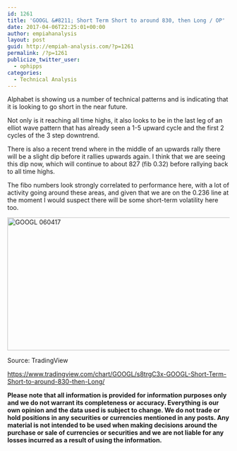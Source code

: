 ```yaml
---
id: 1261
title: 'GOOGL &#8211; Short Term Short to around 830, then Long / OP'
date: 2017-04-06T22:25:01+00:00
author: empiahanalysis
layout: post
guid: http://empiah-analysis.com/?p=1261
permalink: /?p=1261
publicize_twitter_user:
  - ophipps
categories:
  - Technical Analysis
---
```

Alphabet is showing us a number of technical patterns and is indicating that it is looking to go short in the near future.

Not only is it reaching all time highs, it also looks to be in the last leg of an elliot wave pattern that has already seen a 1-5 upward cycle and the first 2 cycles of the 3 step downtrend.

There is also a recent trend where in the middle of an upwards rally there will be a slight dip before it rallies upwards again. I think that we are seeing this dip now, which will continue to about 827 (fib 0.32) before rallying back to all time highs.

The fibo numbers look strongly correlated to performance here, with a lot of activity going around these areas, and given that we are on the 0.236 line at the moment I would suspect there will be some short-term volatility here too.

<img loading="lazy" class="alignnone size-full wp-image-1262" src="https://empiahanalysis.files.wordpress.com/2017/04/googl-060417.png?resize=640%2C302" alt="GOOGL 060417" width="640" height="302" data-recalc-dims="1" /> 

Source: TradingView

https://www.tradingview.com/chart/GOOGL/s8trgC3x-GOOGL-Short-Term-Short-to-around-830-then-Long/

**Please note that all information is provided for information purposes only and we do not warrant its completeness or accuracy. Everything is our own opinion and the data used is subject to change. We do not trade or hold positions in any securities or currencies mentioned in any posts. Any material is not intended to be used when making decisions around the purchase or sale of currencies or securities and we are not liable for any losses incurred as a result of using the information.**

&nbsp;
